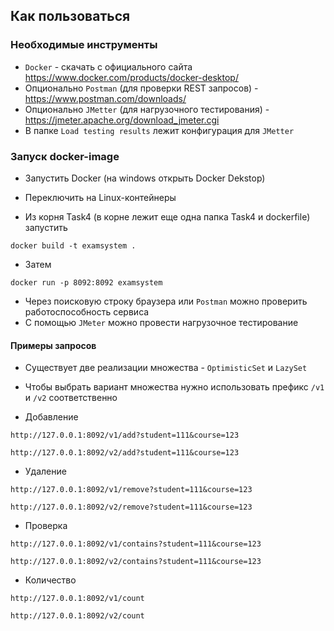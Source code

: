 ## Как пользоваться

### Необходимые инструменты

- `Docker` - скачать с официального сайта https://www.docker.com/products/docker-desktop/
- Опционально `Postman` (для проверки REST запросов) - https://www.postman.com/downloads/
- Опционально `JMetter` (для нагрузочного тестирования) - https://jmeter.apache.org/download_jmeter.cgi
- В папке `Load testing results` лежит конфигурация для `JMetter`

### Запуск docker-image

- Запустить Docker (на windows открыть Docker Dekstop)

- Переключить на Linux-контейнеры

- Из корня Task4 (в корне лежит еще одна папка Task4 и dockerfile) запустить

```
docker build -t examsystem .
```

- Затем

```
docker run -p 8092:8092 examsystem
```

- Через поисковую строку браузера или `Postman` можно проверить работоспособность сервиса
- С помощью `JMeter` можно провести нагрузочное тестирование

#### Примеры запросов

- Существует две реализации множества - `OptimisticSet` и `LazySet`
- Чтобы выбрать вариант множества нужно использовать префикс `/v1` и `/v2` соответственно

- Добавление

```
http://127.0.0.1:8092/v1/add?student=111&course=123
```

```
http://127.0.0.1:8092/v2/add?student=111&course=123
```

- Удаление

```
http://127.0.0.1:8092/v1/remove?student=111&course=123
```

```
http://127.0.0.1:8092/v2/remove?student=111&course=123
```

- Проверка

```
http://127.0.0.1:8092/v1/contains?student=111&course=123
```

```
http://127.0.0.1:8092/v2/contains?student=111&course=123
```

- Количество

```
http://127.0.0.1:8092/v1/count
```

```
http://127.0.0.1:8092/v2/count
```
